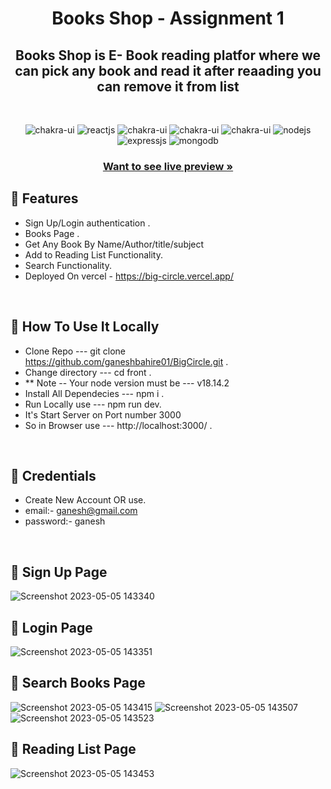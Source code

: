 <h1 align="center">Books Shop - Assignment 1</h1> 

<h2 align="center">Books Shop is E- Book reading platfor where we can pick any book and read it after reaading you can remove it from list</h2>

<br />
<p align="center">
    <img src="https://img.shields.io/badge/next.js-000000?style=for-the-badge&logo=nextdotjs&logoColor=white" alt="chakra-ui" />
    <img src="https://img.shields.io/badge/Telwind-20232A?style=for-the-badge&logo=telwind&logoColor=61DAFB" alt="reactjs" />
  <img src="https://img.shields.io/badge/JavaScript-F7DF1E?style=for-the-badge&logo=javascript&logoColor=black" alt="chakra-ui"/>
  <img src="https://img.shields.io/badge/HTML5-E34F26?style=for-the-badge&logo=html5&logoColor=white" alt="chakra-ui"/>
  <img src="https://img.shields.io/badge/CSS3-1572B6?style=for-the-badge&logo=css3&logoColor=white" alt="chakra-ui"/>
     <img src="https://img.shields.io/badge/Node.js-339933?style=for-the-badge&logo=nodedotjs&logoColor=white" alt="nodejs" />
    <img src="https://img.shields.io/badge/Express.js-000000?style=for-the-badge&logo=express&logoColor=white" alt="expressjs" />
    <img src="https://img.shields.io/badge/MongoDB-4EA94B?style=for-the-badge&logo=mongodb&logoColor=white" alt="mongodb" />
</p>
<h3 align="center"><a href="https://big-circle.vercel.app/"><strong>Want to see live preview »</strong></a></h3>

## 🚀 Features
- Sign Up/Login authentication .
- Books Page .
- Get Any Book By Name/Author/title/subject
- Add to Reading List Functionality.
- Search Functionality.
- Deployed On vercel - https://big-circle.vercel.app/
<br />

## 🚀 How To Use It Locally
- Clone Repo --- git clone https://github.com/ganeshbahire01/BigCircle.git .
- Change directory --- cd front .
- ** Note -- Your node version must be --- v18.14.2
- Install All Dependecies --- npm i .
- Run Locally use --- npm run dev.
- It's Start Server on Port number 3000
- So in Browser use   --- http://localhost:3000/ .
<br />

## 🚀 Credentials
- Create New Account OR use.
- email:- ganesh@gmail.com
- password:- ganesh
<br />

## 🚀 Sign Up Page
![Screenshot 2023-05-05 143340](https://user-images.githubusercontent.com/64640371/236418457-464a3fe4-f827-465b-b81e-604cc9cc50f4.png)

## 🚀 Login Page
![Screenshot 2023-05-05 143351](https://user-images.githubusercontent.com/64640371/236418997-92388d6e-a1e9-4a18-b9d5-916a4041b701.png)

## 🚀 Search Books Page
![Screenshot 2023-05-05 143415](https://user-images.githubusercontent.com/64640371/236419178-dc138722-398b-4779-8306-6e44337e6537.png)
![Screenshot 2023-05-05 143507](https://user-images.githubusercontent.com/64640371/236419440-79d8fa4c-8dad-4f2a-a451-1e1a578b57b3.png)
![Screenshot 2023-05-05 143523](https://user-images.githubusercontent.com/64640371/236419458-e6476626-6b24-4f1d-aec9-b30b3312285e.png)


## 🚀 Reading List Page
![Screenshot 2023-05-05 143453](https://user-images.githubusercontent.com/64640371/236419349-448e6c78-4d58-4abc-a3fd-3fdcb1b30462.png)

